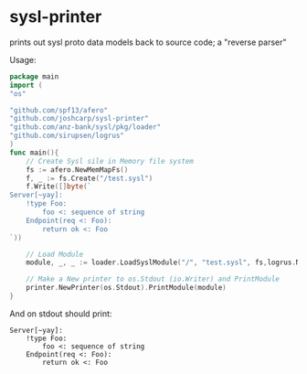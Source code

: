 # sysl-printer
prints out sysl proto data models back to source code; a "reverse parser"

Usage:
```go
package main
import (
"os"

"github.com/spf13/afero"
"github.com/joshcarp/sysl-printer"
"github.com/anz-bank/sysl/pkg/loader"
"github.com/sirupsen/logrus"
)
func main(){
	// Create Sysl sile in Memory file system
	fs := afero.NewMemMapFs()
	f, _ := fs.Create("/test.sysl")
	f.Write([]byte(`
Server[~yay]:
    !type Foo:
        foo <: sequence of string
	Endpoint(req <: Foo):
		return ok <: Foo
`))

	// Load Module
	module, _, _ := loader.LoadSyslModule("/", "test.sysl", fs,logrus.New())

	// Make a New printer to os.Stdout (io.Writer) and PrintModule
	printer.NewPrinter(os.Stdout).PrintModule(module)
}

```
And on stdout should print:
```
Server[~yay]:
    !type Foo:
        foo <: sequence of string
    Endpoint(req <: Foo):
        return ok <: Foo
```